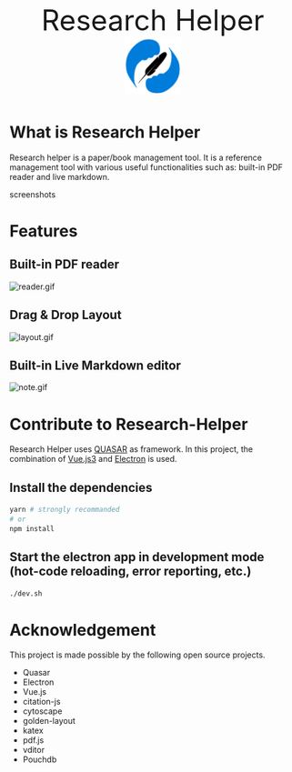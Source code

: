 <p align="center" style="font-size: 50px">
Research Helper
<img src="src/assets/logo.svg" 
style="width: 100px; vertical-align:middle">
</p>

# What is Research Helper

Research helper is a paper/book management tool. It is a reference management tool with various useful functionalities such as: built-in PDF reader and live markdown.

screenshots

# Features

## Built-in PDF reader

![reader.gif](./gifs/reader.gif)

## Drag & Drop Layout

![layout.gif](./gifs/layout.gif)

## Built-in Live Markdown editor

![note.gif](./gifs/note.gif)

# Contribute to Research-Helper

Research Helper uses [QUASAR](https://quasar.dev) as framework. In this project, the combination of [Vue.js3](https://vuejs.org) and [Electron](https://www.electronjs.org) is used.

## Install the dependencies

```bash
yarn # strongly recommanded
# or
npm install
```

## Start the electron app in development mode (hot-code reloading, error reporting, etc.)

```bash
./dev.sh
```

# Acknowledgement

This project is made possible by the following open source projects.

- Quasar
- Electron
- Vue.js
- citation-js
- cytoscape
- golden-layout
- katex
- pdf.js
- vditor
- Pouchdb
